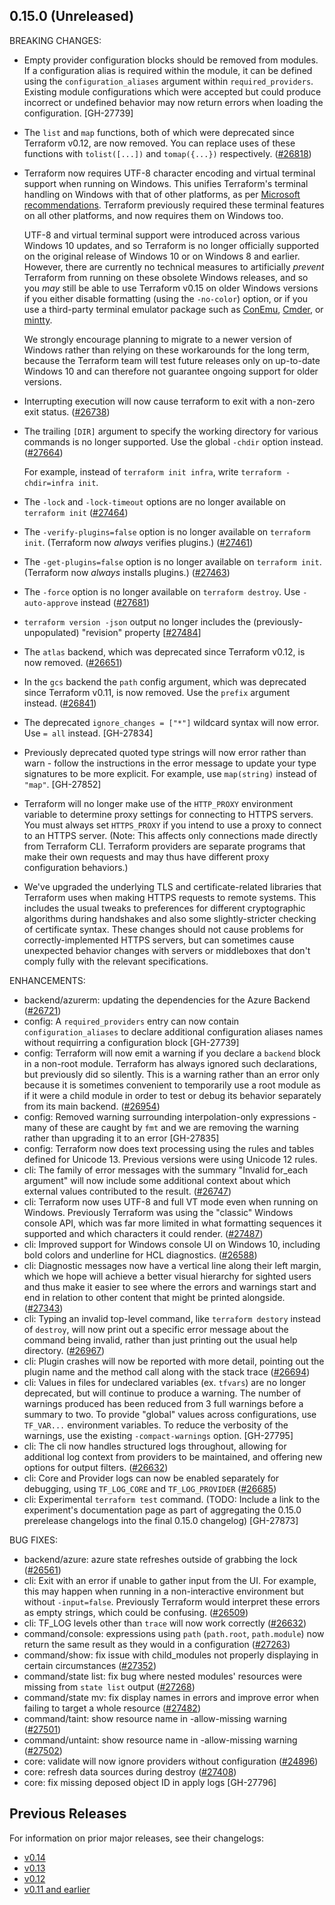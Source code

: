 ## 0.15.0 (Unreleased)

BREAKING CHANGES:

* Empty provider configuration blocks should be removed from modules. If a configuration alias is required within the module, it can be defined using the `configuration_aliases` argument within `required_providers`. Existing module configurations which were accepted but could produce incorrect or undefined behavior may now return errors when loading the configuration. [GH-27739]
* The `list` and `map` functions, both of which were deprecated since Terraform v0.12, are now removed. You can replace uses of these functions with `tolist([...])` and `tomap({...})` respectively. ([#26818](https://github.com/hashicorp/terraform/issues/26818))
* Terraform now requires UTF-8 character encoding and virtual terminal support when running on Windows. This unifies Terraform's terminal handling on Windows with that of other platforms, as per [Microsoft recommendations](https://docs.microsoft.com/en-us/windows/console/classic-vs-vt). Terraform previously required these terminal features on all other platforms, and now requires them on Windows too.
    
    UTF-8 and virtual terminal support were introduced across various Windows 10 updates, and so Terraform is no longer officially supported on the original release of Windows 10 or on Windows 8 and earlier. However, there are currently no technical measures to artificially _prevent_ Terraform from running on these obsolete Windows releases, and so you _may_ still be able to use Terraform v0.15 on older Windows versions if you either disable formatting (using the `-no-color`) option, or if you use a third-party terminal emulator package such as [ConEmu](https://conemu.github.io/), [Cmder](https://cmder.net/), or [mintty](https://mintty.github.io/).
    
    We strongly encourage planning to migrate to a newer version of Windows rather than relying on these workarounds for the long term, because the Terraform team will test future releases only on up-to-date Windows 10 and can therefore not guarantee ongoing support for older versions.
    
* Interrupting execution will now cause terraform to exit with a non-zero exit status. ([#26738](https://github.com/hashicorp/terraform/issues/26738))
* The trailing `[DIR]` argument to specify the working directory for various commands is no longer supported. Use the global `-chdir` option instead. ([#27664](https://github.com/hashicorp/terraform/pull/27664))

    For example, instead of `terraform init infra`, write `terraform -chdir=infra init`.
* The `-lock` and `-lock-timeout` options are no longer available on `terraform init` ([#27464](https://github.com/hashicorp/terraform/issues/27464))
* The `-verify-plugins=false` option is no longer available on `terraform init`. (Terraform now _always_ verifies plugins.) ([#27461](https://github.com/hashicorp/terraform/issues/27461))
* The `-get-plugins=false` option is no longer available on `terraform init`. (Terraform now _always_ installs plugins.) ([#27463](https://github.com/hashicorp/terraform/issues/27463))
* The `-force` option is no longer available on `terraform destroy`. Use `-auto-approve` instead ([#27681](https://github.com/hashicorp/terraform/pull/27681))
* `terraform version -json` output no longer includes the (previously-unpopulated) "revision" property [[#27484](https://github.com/hashicorp/terraform/issues/27484)]
* The `atlas` backend, which was deprecated since Terraform v0.12, is now removed. ([#26651](https://github.com/hashicorp/terraform/issues/26651))
* In the `gcs` backend the `path` config argument, which was deprecated since Terraform v0.11, is now removed. Use the `prefix` argument instead. ([#26841](https://github.com/hashicorp/terraform/issues/26841))
* The deprecated `ignore_changes = ["*"]` wildcard syntax will now error. Use `= all` instead. [GH-27834]
* Previously deprecated quoted type strings will now error rather than warn - follow the instructions in the error message to update your type signatures to be more explicit. For example, use `map(string)` instead of `"map"`. [GH-27852]
* Terraform will no longer make use of the `HTTP_PROXY` environment variable to determine proxy settings for connecting to HTTPS servers. You must always set `HTTPS_PROXY` if you intend to use a proxy to connect to an HTTPS server. (Note: This affects only connections made directly from Terraform CLI. Terraform providers are separate programs that make their own requests and may thus have different proxy configuration behaviors.)
* We've upgraded the underlying TLS and certificate-related libraries that Terraform uses when making HTTPS requests to remote systems. This includes the usual tweaks to preferences for different cryptographic algorithms during handshakes and also some slightly-stricter checking of certificate syntax. These changes should not cause problems for correctly-implemented HTTPS servers, but can sometimes cause unexpected behavior changes with servers or middleboxes that don't comply fully with the relevant specifications.

ENHANCEMENTS:

* backend/azurerm: updating the dependencies for the Azure Backend ([#26721](https://github.com/hashicorp/terraform/pull/26721))
* config: A `required_providers` entry can now contain `configuration_aliases` to declare additional configuration aliases names without requirring a configuration block [GH-27739]
* config: Terraform will now emit a warning if you declare a `backend` block in a non-root module. Terraform has always ignored such declarations, but previously did so silently. This is a warning rather than an error only because it is sometimes convenient to temporarily use a root module as if it were a child module in order to test or debug its behavior separately from its main backend. ([#26954](https://github.com/hashicorp/terraform/issues/26954))
* config: Removed warning surrounding interpolation-only expressions - many of these are caught by `fmt` and we are removing the warning rather than upgrading it to an error [GH-27835]
* config: Terraform now does text processing using the rules and tables defined for Unicode 13. Previous versions were using Unicode 12 rules.
* cli: The family of error messages with the summary "Invalid for_each argument" will now include some additional context about which external values contributed to the result. ([#26747](https://github.com/hashicorp/terraform/issues/26747))
* cli: Terraform now uses UTF-8 and full VT mode even when running on Windows. Previously Terraform was using the "classic" Windows console API, which was far more limited in what formatting sequences it supported and which characters it could render. ([#27487](https://github.com/hashicorp/terraform/issues/27487))
* cli: Improved support for Windows console UI on Windows 10, including bold colors and underline for HCL diagnostics. ([#26588](https://github.com/hashicorp/terraform/issues/26588))
* cli: Diagnostic messages now have a vertical line along their left margin, which we hope will achieve a better visual hierarchy for sighted users and thus make it easier to see where the errors and warnings start and end in relation to other content that might be printed alongside. ([#27343](https://github.com/hashicorp/terraform/issues/27343))
* cli: Typing an invalid top-level command, like `terraform destory` instead of `destroy`, will now print out a specific error message about the command being invalid, rather than just printing out the usual help directory. ([#26967](https://github.com/hashicorp/terraform/issues/26967))
* cli: Plugin crashes will now be reported with more detail, pointing out the plugin name and the method call along with the stack trace ([#26694](https://github.com/hashicorp/terraform/issues/26694))
* cli: Values in files for undeclared variables (ex. `tfvars`) are no longer deprecated, but will continue to produce a warning. The number of warnings produced has been reduced from 3 full warnings before a summary to two. To provide "global" values across configurations, use `TF_VAR...` environment variables. To reduce the verbosity of the warnings, use the existing `-compact-warnings` option. [GH-27795]
* cli: The cli now handles structured logs throughout, allowing for additional log context from providers to be maintained, and offering new options for output filters. ([#26632](https://github.com/hashicorp/terraform/issues/26632))
* cli: Core and Provider logs can now be enabled separately for debugging, using `TF_LOG_CORE` and `TF_LOG_PROVIDER` ([#26685](https://github.com/hashicorp/terraform/issues/26685))
* cli: Experimental `terraform test` command. (TODO: Include a link to the experiment's documentation page as part of aggregating the 0.15.0 prerelease changelogs into the final 0.15.0 changelog) [GH-27873]

BUG FIXES:

* backend/azure: azure state refreshes outside of grabbing the lock ([#26561](https://github.com/hashicorp/terraform/issues/26561))
* cli: Exit with an error if unable to gather input from the UI. For example, this may happen when running in a non-interactive environment but without `-input=false`. Previously Terraform would interpret these errors as empty strings, which could be confusing. ([#26509](https://github.com/hashicorp/terraform/issues/26509))
* cli: TF_LOG levels other than `trace` will now work correctly ([#26632](https://github.com/hashicorp/terraform/issues/26632))
* command/console: expressions using `path` (`path.root`, `path.module`) now return the same result as they would in a configuration ([#27263](https://github.com/hashicorp/terraform/issues/27263))
* command/show: fix issue with child_modules not properly displaying in certain circumstances ([#27352](https://github.com/hashicorp/terraform/issues/27352))
* command/state list: fix bug where nested modules' resources were missing from `state list` output ([#27268](https://github.com/hashicorp/terraform/issues/27268))
* command/state mv: fix display names in errors and improve error when failing to target a whole resource ([#27482](https://github.com/hashicorp/terraform/issues/27482))
* command/taint: show resource name in -allow-missing warning ([#27501](https://github.com/hashicorp/terraform/issues/27501))
* command/untaint: show resource name in -allow-missing warning ([#27502](https://github.com/hashicorp/terraform/issues/27502))
* core: validate will now ignore providers without configuration ([#24896](https://github.com/hashicorp/terraform/issues/24896))
* core: refresh data sources during destroy ([#27408](https://github.com/hashicorp/terraform/issues/27408))
* core: fix missing deposed object ID in apply logs [GH-27796]

## Previous Releases

For information on prior major releases, see their changelogs:

* [v0.14](https://github.com/hashicorp/terraform/blob/v0.14/CHANGELOG.md)
* [v0.13](https://github.com/hashicorp/terraform/blob/v0.13/CHANGELOG.md)
* [v0.12](https://github.com/hashicorp/terraform/blob/v0.12/CHANGELOG.md)
* [v0.11 and earlier](https://github.com/hashicorp/terraform/blob/v0.11/CHANGELOG.md)
